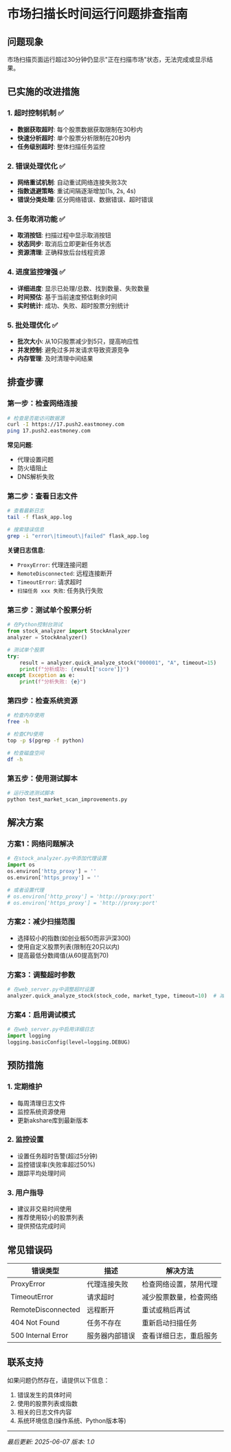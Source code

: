 # 市场扫描长时间运行问题排查指南

## 问题现象
市场扫描页面运行超过30分钟仍显示"正在扫描市场"状态，无法完成或显示结果。

## 已实施的改进措施

### 1. 超时控制机制 ✅
- **数据获取超时**: 每个股票数据获取限制在30秒内
- **快速分析超时**: 单个股票分析限制在20秒内  
- **任务级别超时**: 整体扫描任务监控

### 2. 错误处理优化 ✅
- **网络重试机制**: 自动重试网络连接失败3次
- **指数退避策略**: 重试间隔逐渐增加(1s, 2s, 4s)
- **错误分类处理**: 区分网络错误、数据错误、超时错误

### 3. 任务取消功能 ✅
- **取消按钮**: 扫描过程中显示取消按钮
- **状态同步**: 取消后立即更新任务状态
- **资源清理**: 正确释放后台线程资源

### 4. 进度监控增强 ✅
- **详细进度**: 显示已处理/总数、找到数量、失败数量
- **时间预估**: 基于当前速度预估剩余时间
- **实时统计**: 成功、失败、超时股票分别统计

### 5. 批处理优化 ✅
- **批次大小**: 从10只股票减少到5只，提高响应性
- **并发控制**: 避免过多并发请求导致资源竞争
- **内存管理**: 及时清理中间结果

## 排查步骤

### 第一步：检查网络连接
```bash
# 检查是否能访问数据源
curl -I https://17.push2.eastmoney.com
ping 17.push2.eastmoney.com
```

**常见问题**:
- 代理设置问题
- 防火墙阻止
- DNS解析失败

### 第二步：查看日志文件
```bash
# 查看最新日志
tail -f flask_app.log

# 搜索错误信息
grep -i "error\|timeout\|failed" flask_app.log
```

**关键日志信息**:
- `ProxyError`: 代理连接问题
- `RemoteDisconnected`: 远程连接断开
- `TimeoutError`: 请求超时
- `扫描任务 xxx 失败`: 任务执行失败

### 第三步：测试单个股票分析
```python
# 在Python控制台测试
from stock_analyzer import StockAnalyzer
analyzer = StockAnalyzer()

# 测试单个股票
try:
    result = analyzer.quick_analyze_stock("000001", "A", timeout=15)
    print(f"分析成功: {result['score']}")
except Exception as e:
    print(f"分析失败: {e}")
```

### 第四步：检查系统资源
```bash
# 检查内存使用
free -h

# 检查CPU使用
top -p $(pgrep -f python)

# 检查磁盘空间
df -h
```

### 第五步：使用测试脚本
```bash
# 运行改进测试脚本
python test_market_scan_improvements.py
```

## 解决方案

### 方案1：网络问题解决
```python
# 在stock_analyzer.py中添加代理设置
import os
os.environ['http_proxy'] = ''
os.environ['https_proxy'] = ''

# 或者设置代理
# os.environ['http_proxy'] = 'http://proxy:port'
# os.environ['https_proxy'] = 'http://proxy:port'
```

### 方案2：减少扫描范围
- 选择较小的指数(如创业板50而非沪深300)
- 使用自定义股票列表(限制在20只以内)
- 提高最低分数阈值(从60提高到70)

### 方案3：调整超时参数
```python
# 在web_server.py中调整超时设置
analyzer.quick_analyze_stock(stock_code, market_type, timeout=10)  # 减少到10秒
```

### 方案4：启用调试模式
```python
# 在web_server.py中启用详细日志
import logging
logging.basicConfig(level=logging.DEBUG)
```

## 预防措施

### 1. 定期维护
- 每周清理日志文件
- 监控系统资源使用
- 更新akshare库到最新版本

### 2. 监控设置
- 设置任务超时告警(超过5分钟)
- 监控错误率(失败率超过50%)
- 跟踪平均处理时间

### 3. 用户指导
- 建议非交易时间使用
- 推荐使用较小的股票列表
- 提供预估完成时间

## 常见错误码

| 错误类型 | 描述 | 解决方法 |
|---------|------|----------|
| ProxyError | 代理连接失败 | 检查网络设置，禁用代理 |
| TimeoutError | 请求超时 | 减少股票数量，检查网络 |
| RemoteDisconnected | 远程断开 | 重试或稍后再试 |
| 404 Not Found | 任务不存在 | 重新启动扫描任务 |
| 500 Internal Error | 服务器内部错误 | 查看详细日志，重启服务 |

## 联系支持

如果问题仍然存在，请提供以下信息：
1. 错误发生的具体时间
2. 使用的股票列表或指数
3. 相关的日志文件内容
4. 系统环境信息(操作系统、Python版本等)

---
*最后更新: 2025-06-07*
*版本: 1.0*
